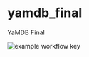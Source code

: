 # yamdb_final
YaMDB Final


![example workflow](https://github.com/mutedop/yamdb_final/actions/workflows/yamdb_workflow.yml/badge.svg)
key
